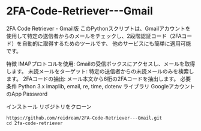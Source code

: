 # 2FA-Code-Retriever---Gmail

2FA Code Retriever - Gmail版
このPythonスクリプトは、Gmailアカウントを使用して特定の送信者からのメールをチェックし、2段階認証コード（2FAコード）を自動的に取得するためのツールです、
他のサービスにも簡単に適用可能です。

特徴
IMAPプロトコルを使用: Gmailの受信ボックスにアクセスし、メールを取得します。
未読メールをターゲット: 特定の送信者からの未読メールのみを検索します。
2FAコードの抽出: メール本文から6桁の2FAコードを抽出します。
必要条件
Python 3.x
imaplib, email, re, time, dotenv ライブラリ
GoogleアカウントのApp Password

インストール
リポジトリをクローン
```
https://github.com/reidream/2FA-Code-Retriever---Gmail.git
cd 2fa-code-retriever
```
